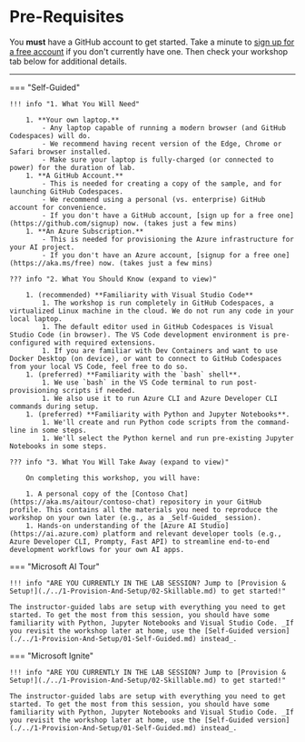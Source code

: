 # Pre-Requisites

You **must** have a GitHub account to get started. Take a minute to [sign up for a free account](https://github.com/signup) if you don't currently have one. Then check your workshop tab below for additional details.

---

=== "Self-Guided"

    !!! info "1. What You Will Need"   

        1. **Your own laptop.**
            - Any laptop capable of running a modern browser (and GitHub Codespaces) will do.
            - We recommend having recent version of the Edge, Chrome or Safari browser installed.
            - Make sure your laptop is fully-charged (or connected to power) for the duration of lab.
        1. **A GitHub Account.**
            - This is needed for creating a copy of the sample, and for launching GitHub Codespaces.
            - We recommend using a personal (vs. enterprise) GitHub account for convenience.
            - If you don't have a GitHub account, [sign up for a free one](https://github.com/signup) now. (takes just a few mins)
        1. **An Azure Subscription.**
            - This is needed for provisioning the Azure infrastructure for your AI project.
            - If you don't have an Azure account, [signup for a free one](https://aka.ms/free) now. (takes just a few mins)

    ??? info "2. What You Should Know (expand to view)"   

        1. (recommended) **Familiarity with Visual Studio Code** 
            1. The workshop is run completely in GitHub Codespaces, a virtualized Linux machine in the cloud. We do not run any code in your local laptop.
            1. The default editor used in GitHub Codespaces is Visual Studio Code (in browser). The VS Code development environment is pre-configured with required extensions.
            1. If you are familiar with Dev Containers and want to use Docker Desktop (on device), or want to connect to GitHub Codespaces from your local VS Code, feel free to do so.
        1. (preferred) **Familiarity with the `bash` shell**.
            1. We use `bash` in the VS Code terminal to run post-provisioning scripts if needed.
            1. We also use it to run Azure CLI and Azure Developer CLI commands during setup. 
        1. (preferred) **Familiarity with Python and Jupyter Notebooks**.
            1. We'll create and run Python code scripts from the command-line in some steps.
            1. We'll select the Python kernel and run pre-existing Jupyter Notebooks in some steps.

    ??? info "3. What You Will Take Away (expand to view)"   

        On completing this workshop, you will have:
        
        1. A personal copy of the [Contoso Chat](https://aka.ms/aitour/contoso-chat) repository in your GitHub profile. This contains all the materials you need to reproduce the workshop on your own later (e.g., as a _Self-Guided_ session).
        1. Hands-on understanding of the [Azure AI Studio](https://ai.azure.com) platform and relevant developer tools (e.g., Azure Developer CLI, Prompty, Fast API) to streamline end-to-end development workflows for your own AI apps.
        
=== "Microsoft AI Tour"

    !!! info "ARE YOU CURRENTLY IN THE LAB SESSION? Jump to [Provision & Setup!](./../1-Provision-And-Setup/02-Skillable.md) to get started!"  

    The instructor-guided labs are setup with everything you need to get started. To get the most from this session, you should have some familiarity with Python, Jupyter Notebooks and Visual Studio Code. _If you revisit the workshop later at home, use the [Self-Guided version](./../1-Provision-And-Setup/01-Self-Guided.md) instead_.

=== "Microsoft Ignite"

    !!! info "ARE YOU CURRENTLY IN THE LAB SESSION? Jump to [Provision & Setup!](./../1-Provision-And-Setup/02-Skillable.md) to get started!"   

    The instructor-guided labs are setup with everything you need to get started. To get the most from this session, you should have some familiarity with Python, Jupyter Notebooks and Visual Studio Code. _If you revisit the workshop later at home, use the [Self-Guided version](./../1-Provision-And-Setup/01-Self-Guided.md) instead_.
